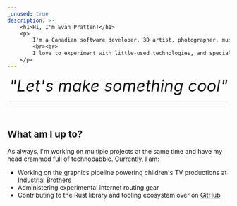 ```yaml
---
_unused: true
description: >-
    <h1>Hi, I'm Evan Pratten!</h1>
    <p>
        I'm a Canadian software developer, 3D artist, photographer, musician, <a href="/blog">blogger</a>, amateur radio operator, and general <a href="/projects">maker of things</a>.
        <br><br>
        I love to experiment with little-used technologies, and specialize in <em>making things interconnect</em>.
    </p>
---
```


<div style="width:100%;text-align:center !important;font-size:calc(1.375rem + 1.5vw);"><span><em>"Let's make something cool"</em></span></div>
<hr><br>

## What am I up to?

As always, I'm working on multiple projects at the same time and have my head crammed full of technobabble. Currently, I am:

- Working on the graphics pipeline powering children's TV productions at [Industrial Brothers](https://www.industrialbrothers.com/)
- Administering experimental internet routing gear
- Contributing to the Rust library and tooling ecosystem over on [GitHub](https://github.com/ewpratten)

<br>
